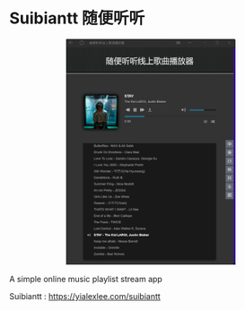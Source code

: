 # Suibiantt 随便听听
<p align="center"><img src="https://github.com/yialexlee/suibiantt_code/blob/main/example.png" width="60%" height="68%"></p>


A simple online music playlist stream app

Suibiantt : https://yialexlee.com/suibiantt
